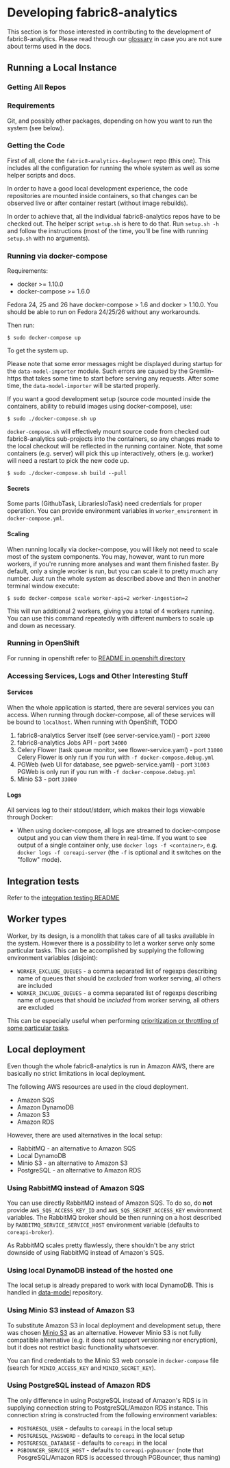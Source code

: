 # Developing fabric8-analytics

This section is for those interested in contributing to the development of
fabric8-analytics. Please read through our [glossary](./glossary.md) in
case you are not sure about terms used in the docs.

## Running a Local Instance

### Getting All Repos

### Requirements

Git, and possibly other packages, depending on how you want to run the system
(see below).

### Getting the Code

First of all, clone the `fabric8-analytics-deployment` repo (this one). This includes all
the configuration for running the whole system as well as some helper
scripts and docs.

In order to have a good local development experience, the code repositories
are mounted inside containers, so that changes can be observed live or after
container restart (without image rebuilds).

In order to achieve that, all the individual fabric8-analytics repos have to be
checked out. The helper script `setup.sh` is here to do that. Run `setup.sh -h`
and follow the instructions (most of the time, you'll be fine with running
`setup.sh` with no arguments).

### Running via docker-compose

Requirements:

* docker >= 1.10.0
* docker-compose >= 1.6.0

Fedora 24, 25 and 26 have docker-compose > 1.6 and docker > 1.10.0. You should be
able to run on Fedora 24/25/26 without any workarounds.

Then run:

```
$ sudo docker-compose up
```

To get the system up.

Please note that some error messages might be displayed during startup for the
`data-model-importer` module.  Such errors are caused by the Gremlin-https that
takes some time to start before serving any requests. After some time, the
`data-model-importer` will be started properly.

If you want a good development setup (source code mounted inside the
containers, ability to rebuild images using docker-compose), use:

```
$ sudo ./docker-compose.sh up
```

`docker-compose.sh` will effectively mount source code from checked out
fabric8-analytics sub-projects into the containers, so any changes made to the local
checkout will be reflected in the running container. Note, that some
containers (e.g. server) will pick this up interactively, others (e.g. worker)
will need a restart to pick the new code up.

```
$ sudo ./docker-compose.sh build --pull
```

#### Secrets

Some parts (GithubTask, LibrariesIoTask) need credentials
for proper operation. You can provide environment variables in `worker_environment`
in `docker-compose.yml`.

#### Scaling

When running locally via docker-compose, you will likely not need to scale
most of the system components. You may, however, want to run more workers,
if you're running more analyses and want them finished faster. By default,
only a single worker is run, but you can scale it to pretty much any number.
Just run the whole system as described above and then in another terminal
window execute:

```
$ sudo docker-compose scale worker-api=2 worker-ingestion=2
```

This will run additional 2 workers, giving you a total of 4 workers running.
You can use this command repeatedly with different numbers to scale up and
down as necessary.

### Running in OpenShift

For running in openshift refer to [README in openshift directory](./openshift/README.md)

### Accessing Services, Logs and Other Interesting Stuff

#### Services

When the whole application is started, there are several services you can
access. When running through docker-compose, all of these services will be
bound to `localhost`. When running with OpenShift, TODO

1. fabric8-analytics Server itself (see server-service.yaml) - port `32000`
2. fabric8-analytics Jobs API - port `34000`
3. Celery Flower (task queue monitor, see flower-service.yaml) - port `31000`
   Celery Flower is only run if you run with `-f docker-compose.debug.yml`
4. PGWeb (web UI for database, see pgweb-service.yaml) - port `31003`
   PGWeb is only run if you run with `-f docker-compose.debug.yml`
5. Minio S3 - port `33000`

#### Logs

All services log to their stdout/stderr, which makes their logs viewable
through Docker:

* When using docker-compose, all logs are streamed to docker-compose output
and you can view them there in real-time. If you want to see output of a single
container only, use `docker logs -f <container>`, e.g.
`docker logs -f coreapi-server` (the `-f` is optional and it switches on
the "follow" mode).

## Integration tests

Refer to the [integration testing README](https://github.com/fabric8-analytics/fabric8-analytics-common/blob/master/integration-tests/README.md)

## Worker types

Worker, by its design, is a monolith that takes care of all tasks available
in the system. However there is a possibility to let a worker serve only some
particular tasks. This can be accomplished by supplying the following
environment variables (disjoint):

* `WORKER_EXCLUDE_QUEUES` - a comma separated list of regexps describing name
                            of queues that should be *excluded* from worker
                            serving, all others are included
* `WORKER_INCLUDE_QUEUES` - a comma separated list of regexps describing name
                            of queues that should be *included* from worker
                            serving, all others are excluded

This can be especially useful when performing [prioritization or throttling of some particular tasks](http://selinon.readthedocs.io/en/latest/optimization.html#prioritization-of-tasks-and-flows).

## Local deployment

Even though the whole fabric8-analytics is run in Amazon AWS, there are basically
no strict limitations in local deployment.

The following AWS resources are used in the cloud deployment.

* Amazon SQS
* Amazon DynamoDB
* Amazon S3
* Amazon RDS

However, there are used alternatives in the local setup:

* RabbitMQ - an alternative to Amazon SQS
* Local DynamoDB
* Minio S3 - an alternative to Amazon S3
* PostgreSQL - an alternative to Amazon RDS

### Using RabbitMQ instead of Amazon SQS

You can use directly RabbitMQ instead of Amazon SQS. To do so, do **not** provide
`AWS_SQS_ACCESS_KEY_ID` and `AWS_SQS_SECRET_ACCESS_KEY` environment variables.
The RabbitMQ broker should be then running on a host described by
`RABBITMQ_SERVICE_SERVICE_HOST` environment variable (defaults to `coreapi-broker`).

As RabbitMQ scales pretty flawlessly, there shouldn't be any strict downside of
using RabbitMQ instead of Amazon's SQS.

### Using local DynamoDB instead of the hosted one

The local setup is already prepared to work with local DynamoDB. This is handled
in [data-model](https://github.com/fabric8-analytics/fabric8-analytics-data-model)
repository.

### Using Minio S3 instead of Amazon S3

To substitute Amazon S3 in local deployment and development setup, there
was chosen [Minio S3](https://github.com/minio/minio) as an alternative. However
Minio S3 is not fully compatible alternative (e.g. it does not support versioning
nor encryption), but it does not restrict basic functionality whatsoever.

You can find credentials to the Minio S3 web console in `docker-compose` file
(search for `MINIO_ACCESS_KEY` and `MINIO_SECRET_KEY`).

### Using PostgreSQL instead of Amazon RDS

The only difference in using PostgreSQL instead of Amazon's RDS is in
supplying connection string to PostgreSQL/Amazon RDS instance. This connection
string is constructed from the following environment variables:

* `POSTGRESQL_USER` - defaults to `coreapi` in the local setup
* `POSTGRESQL_PASSWORD` - defaults to `coreapi` in the local setup
* `POSTGRESQL_DATABASE` - defaults to `coreapi` in the local
* `PGBOUNCER_SERVICE_HOST` - defaults to `coreapi-pgbouncer` (note that PosgreSQL/Amazon RDS is accessed through PGBouncer, thus naming)

